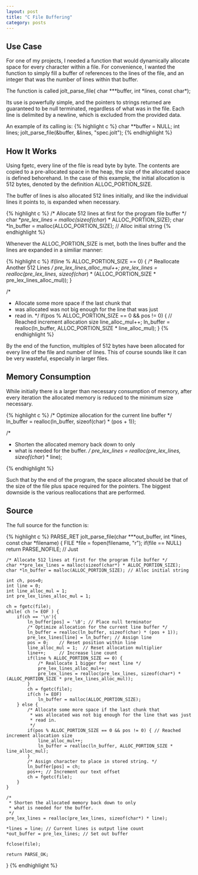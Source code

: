 ```yaml
---
layout: post
title: "C File Buffering"
category: posts
---
```


## Use Case

For one of my projects, I needed a function that would dynamically allocate
space for every character within a file. For convenience, I wanted the function
to simply fill a buffer of references to the lines of the file, and an integer
that was the number of lines within that buffer. 

The function is called jolt_parse_file( char \*\*\*buffer, int \*lines, const char\*);

Its use is powerfully simple, and the pointers to strings returned are guaranteed 
to be null terminated, regardless of what was in the file. Each line is delimited
by a newline, which is excluded from the provided data.

An example of its calling is:
{% highlight c %}
char **buffer = NULL;
int lines;
jolt_parse_file(&buffer, &lines, "spec.jolt");
{% endhighlight %}

## How It Works

Using fgetc, every line of the file is read 
byte by byte. The contents are copied to a pre-allocated space in the heap, the
size of the allocated space is defined behorehand. In the case of this example,
the initial allocation is 512 bytes, denoted by the definition ALLOC_PORTION_SIZE.

The buffer of lines is also allocated 512 lines initially, and like the individual
lines it points to, is expanded when necessary.

{% highlight c %}
/* Allocate 512 lines at first for the program file buffer */
char **pre_lex_lines = malloc(sizeof(char*) * ALLOC_PORTION_SIZE);
char *ln_buffer = malloc(ALLOC_PORTION_SIZE); // Alloc initial string
{% endhighlight %}

Whenever the ALLOC_PORTION_SIZE is met, both the lines buffer and the lines
are expanded in a similiar manner:

{% highlight c %}
if(line % ALLOC_PORTION_SIZE == 0) {
    /* Reallocate Another 512 Lines */
    pre_lex_lines_alloc_mul++;
    pre_lex_lines = realloc(pre_lex_lines, sizeof(char*) * (ALLOC_PORTION_SIZE * pre_lex_lines_alloc_mul));
}

/*
 * Allocate some more space if the last chunk that
 * was allocated was not big enough for the line that was just
 * read in.
*/
if(pos % ALLOC_PORTION_SIZE == 0 && pos != 0) { // Reached increment allocation size
    line_alloc_mul++;
    ln_buffer = realloc(ln_buffer, ALLOC_PORTION_SIZE * line_alloc_mul);
}
{% endhighlight %}

By the end of the function, multiples of 512 bytes have been allocated for
every line of the file and number of lines. This of course sounds like it
can be very wasteful, especially in larger files.

## Memory Consumption

While initially there is a larger than necessary consumption of memory, 
after every iteration the allocated memory is reduced to the minimum size
necessary.

{% highlight c %}
/* Optimize allocation for the current line buffer */
ln_buffer = realloc(ln_buffer, sizeof(char) * (pos + 1));

/*
 * Shorten the allocated memory back down to only
 * what is needed for the buffer.
*/
pre_lex_lines = realloc(pre_lex_lines, sizeof(char*) * line);

{% endhighlight %}

Such that by the end of the program, the space allocated should be that of the 
size of the file plus space required for the pointers. The biggest downside is the
various reallocations that are performed.

## Source

The full source for the function is:

{% highlight c %}
PARSE_RET jolt_parse_file(char ***out_buffer, int *lines, const char *filename)
{
    FILE *file = fopen(filename, "r");
    if(file == NULL) return PARSE_NOFILE; // Just

    /* Allocate 512 lines at first for the program file buffer */
    char **pre_lex_lines = malloc(sizeof(char*) * ALLOC_PORTION_SIZE);
    char *ln_buffer = malloc(ALLOC_PORTION_SIZE); // Alloc initial string

    int ch, pos=0;
    int line = 0;
    int line_alloc_mul = 1;
    int pre_lex_lines_alloc_mul = 1;

    ch = fgetc(file);
    while( ch != EOF ) {
        if(ch == '\n'){
            ln_buffer[pos] = '\0'; // Place null terminator
            /* Optimize allocation for the current line buffer */
            ln_buffer = realloc(ln_buffer, sizeof(char) * (pos + 1));
            pre_lex_lines[line] = ln_buffer; // Assign line
            pos = 0;    // Reset position within line
            line_alloc_mul = 1;  // Reset allocation multiplier
            line++;     // Increase line count
            if(line % ALLOC_PORTION_SIZE == 0) {
                /* Reallocate 1 bigger for next line */
                pre_lex_lines_alloc_mul++;
                pre_lex_lines = realloc(pre_lex_lines, sizeof(char*) * (ALLOC_PORTION_SIZE * pre_lex_lines_alloc_mul));
            }
            ch = fgetc(file);
            if(ch != EOF)
                ln_buffer = malloc(ALLOC_PORTION_SIZE);
        } else {
            /* Allocate some more space if the last chunk that
             * was allocated was not big enough for the line that was just
             * read in.
             */
            if(pos % ALLOC_PORTION_SIZE == 0 && pos != 0) { // Reached increment allocation size
                line_alloc_mul++;
                ln_buffer = realloc(ln_buffer, ALLOC_PORTION_SIZE * line_alloc_mul);
            }
            /* Assign character to place in stored string. */
            ln_buffer[pos] = ch;
            pos++; // Increment our text offset
            ch = fgetc(file);
        }
    }

    /*
     * Shorten the allocated memory back down to only
     * what is needed for the buffer.
     */
    pre_lex_lines = realloc(pre_lex_lines, sizeof(char*) * line);

    *lines = line; // Current lines is output line count
    *out_buffer = pre_lex_lines; // Set out buffer

    fclose(file);

    return PARSE_OK;
}
{% endhighlight %}
